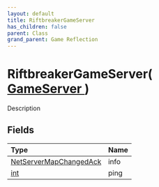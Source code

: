 ```yaml
---
layout: default
title: RiftbreakerGameServer
has_children: false
parent: Class
grand_parent: Game Reflection
---
```

# RiftbreakerGameServer( [ GameServer ](/riftbreaker-wiki/docs/game-reflection/classes/game_server/) )
Description 

## Fields

| Type | Name |
|:----------|:--------------|
| [NetServerMapChangedAck](/riftbreaker-wiki/docs/game-reflection/classes/net_server_map_changed_ack/) | info |
| [int](/riftbreaker-wiki/docs/game-reflection/enums/int/) | ping |

